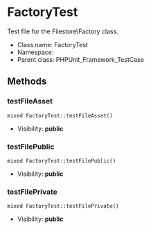 FactoryTest
===============

Test file for the Filestore\Factory class.




* Class name: FactoryTest
* Namespace: 
* Parent class: PHPUnit_Framework_TestCase







Methods
-------


### testFileAsset

    mixed FactoryTest::testFileAsset()





* Visibility: **public**




### testFilePublic

    mixed FactoryTest::testFilePublic()





* Visibility: **public**




### testFilePrivate

    mixed FactoryTest::testFilePrivate()





* Visibility: **public**



